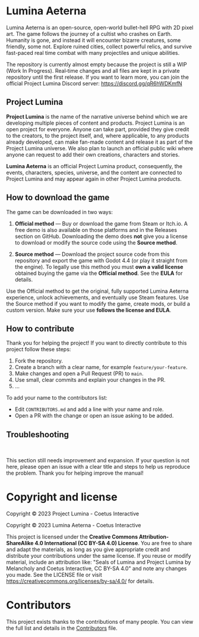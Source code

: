 # Lumina Aeterna
Lumina Aeterna is an open-source, open-world bullet-hell RPG with 2D pixel art. The game follows the journey of a cultist who crashes on Earth. Humanity is gone, and instead it will encounter bizarre creatures, some friendly, some not. Explore ruined cities, collect powerful relics, and survive fast-paced real time combat with many projectiles and unique abilities.

The repository is currently almost empty because the project is still a WIP (Work In Progress). Real‑time changes and all files are kept in a private repository until the first release. If you want to learn more, you can join the official Project Lumina Discord server:
https://discord.gg/qR6hWDKmfN

## Project Lumina

**Project Lumina** is the name of the narrative universe behind which we are developing multiple pieces of content and products. Project Lumina is an open project for everyone. Anyone can take part, provided they give credit to the creators, to the project itself, and, where applicable, to any products already developed, can make fan-made content and release it as part of the Project Lumina universe. We also plan to launch an official public wiki where anyone can request to add their own creations, characters and stories.

**Lumina Aeterna** is an official Project Lumina product, consequently, the events, characters, species, universe, and the content are connected to Project Lumina and may appear again in other Project Lumina products.

## How to download the game

The game can be downloaded in two ways:

1. **Official method** — Buy or download the game from Steam or Itch.io. A free demo is also available on those platforms and in the Releases section on GitHub. Downloading the demo does **not** give you a license to download or modify the source code using the **Source method**.

2. **Source method** — Download the project source code from this repository and export the game with Godot 4.4 (or play it straight from the engine). To legally use this method you must **own a valid license** obtained buying the game via the **Official method**. See the **EULA** for details.

Use the Official method to get the original, fully supported Lumina Aeterna experience, unlock achievements, and eventually use Steam features. Use the Source method if you want to modify the game, create mods, or build a custom version. Make sure your use **follows the license and EULA**.

## How to contribute

Thank you for helping the project! If you want to directly contribute to this project follow these steps:

1. Fork the repository.
2. Create a branch with a clear name, for example `feature/your-feature`.
3. Make changes and open a Pull Request (PR) to `main`.
4. Use small, clear commits and explain your changes in the PR.
5. ...

To add your name to the contributors list:
- Edit `CONTRIBUTORS.md` and add a line with your name and role.
- Open a PR with the change or open an issue asking to be added.

## Troubleshooting
‎

This section still needs improvement and expansion. If your question is not here, please open an issue with a clear title and steps to help us reproduce the problem. Thank you for helping improve the manual!

# Copyright and license

Copyright © 2023 Project Lumina - Coetus Interactive

Copyright © 2023 Lumina Aeterna - Coetus Interactive

This project is licensed under the **Creative Commons Attribution-ShareAlike 4.0 International (CC BY-SA 4.0) License**. You are free to share and adapt the materials, as long as you give appropriate credit and distribute your contributions under the same license. If you reuse or modify material, include an attribution like: "Seals of Lumina and Project Lumina by Melancholy and Coetus Interactive, CC BY-SA 4.0" and note any changes you made. See the LICENSE file or visit https://creativecommons.org/licenses/by-sa/4.0/ for details.

# Contributors

This project exists thanks to the contributions of many people. You can view the full list and details in the [Contributors](CONTRIBUTORS.md) file.
